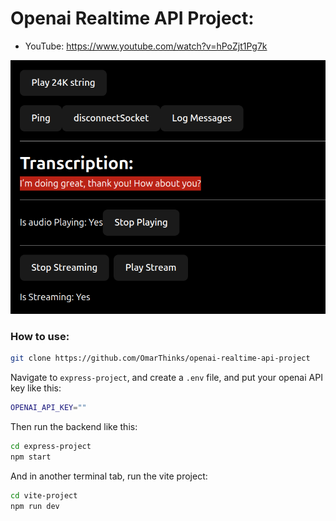 # Openai Realtime API Project:

- YouTube: https://www.youtube.com/watch?v=hPoZjt1Pg7k

<img src="./media/Screenshot.png" />

### How to use:

```bash
git clone https://github.com/OmarThinks/openai-realtime-api-project
```

Navigate to `express-project`, and create a `.env` file, and put your openai API key like this:

```bash
OPENAI_API_KEY=""
```

Then run the backend like this:

```bash
cd express-project
npm start
```

And in another terminal tab, run the vite project:

```bash
cd vite-project
npm run dev
```
